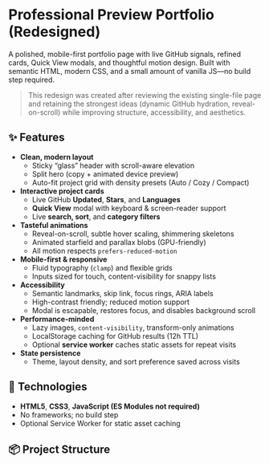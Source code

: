 # Professional Preview Portfolio (Redesigned)

A polished, mobile-first portfolio page with live GitHub signals, refined cards, Quick View modals, and thoughtful motion design. Built with semantic HTML, modern CSS, and a small amount of vanilla JS—no build step required.

> This redesign was created after reviewing the existing single-file page and retaining the strongest ideas (dynamic GitHub hydration, reveal-on-scroll) while improving structure, accessibility, and aesthetics.

## ✨ Features

- **Clean, modern layout**
  - Sticky “glass” header with scroll-aware elevation
  - Split hero (copy + animated device preview)
  - Auto-fit project grid with density presets (Auto / Cozy / Compact)
- **Interactive project cards**
  - Live GitHub **Updated**, **Stars**, and **Languages**
  - **Quick View** modal with keyboard & screen-reader support
  - Live **search, sort**, and **category filters**
- **Tasteful animations**
  - Reveal-on-scroll, subtle hover scaling, shimmering skeletons
  - Animated starfield and parallax blobs (GPU-friendly)
  - All motion respects `prefers-reduced-motion`
- **Mobile-first & responsive**
  - Fluid typography (`clamp`) and flexible grids
  - Inputs sized for touch, content-visibility for snappy lists
- **Accessibility**
  - Semantic landmarks, skip link, focus rings, ARIA labels
  - High-contrast friendly; reduced motion support
  - Modal is escapable, restores focus, and disables background scroll
- **Performance-minded**
  - Lazy images, `content-visibility`, transform-only animations
  - LocalStorage caching for GitHub results (12h TTL)
  - Optional **service worker** caches static assets for repeat visits
- **State persistence**
  - Theme, layout density, and sort preference saved across visits

## 🧩 Technologies

- **HTML5**, **CSS3**, **JavaScript (ES Modules not required)**
- No frameworks; no build step
- Optional Service Worker for static asset caching

## 📦 Project Structure
